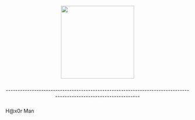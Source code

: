 <br clear="both">

<div align="center">
  <img height="200" src="https://gifdb.com/images/high/hacker-dog-hacking-x5lbp7e3aiq5cvno.gif"  />
</div>

###

<p align="center">------------------------------------------------------------------------------------------------------------------</p>

###

<p align="left">H@x0r Man</p>

###

